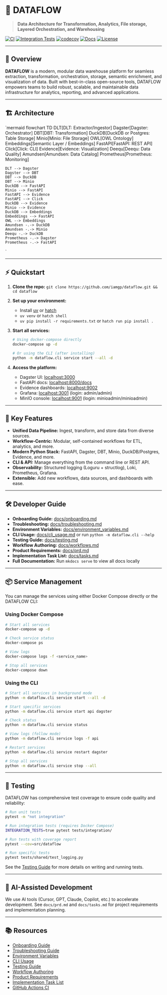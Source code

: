 # 🚀 DATAFLOW

> **Data Architecture for Transformation, Analytics, File storage, Layered Orchestration, and Warehousing**

[![CI](https://github.com/iamgp/dataflow/actions/workflows/ci.yml/badge.svg)](https://github.com/iamgp/dataflow/actions/workflows/ci.yml)
[![Integration Tests](https://github.com/iamgp/dataflow/actions/workflows/integration-tests.yml/badge.svg)](https://github.com/iamgp/dataflow/actions/workflows/integration-tests.yml)
[![codecov](https://codecov.io/gh/iamgp/dataflow/branch/main/graph/badge.svg)](https://codecov.io/gh/iamgp/dataflow)
[![Docs](https://img.shields.io/badge/docs-mkdocs-blue)](docs/)
[![License](https://img.shields.io/github/license/iamgp/dataflow)](LICENSE)

---

## 🌟 Overview

**DATAFLOW** is a modern, modular data warehouse platform for seamless extraction, transformation, orchestration, storage, semantic enrichment, and visualization of data.
Built with best-in-class open-source tools, DATAFLOW empowers teams to build robust, scalable, and maintainable data infrastructure for analytics, reporting, and advanced applications.

---

## 🏗️ Architecture

`mermaid
flowchart TD
DLT[DLT: Extractor/Ingestor]
Dagster[Dagster: Orchestrator]
DBT[DBT: Transformation]
DuckDB[DuckDB or Postgres: Table Storage]
Minio[Minio: File Storage]
OWL[OWL Ontology]
Embeddings[Semantic Layer / Embeddings]
FastAPI[FastAPI: REST API]
Click[Click: CLI]
Evidence[Evidence: Visualization]
Deequ[Deequ: Data Quality]
Amundsen[Amundsen: Data Catalog]
Prometheus[Prometheus: Monitoring]

    DLT --> Dagster
    Dagster --> DBT
    DBT --> DuckDB
    DBT --> Minio
    DuckDB --> FastAPI
    Minio --> FastAPI
    FastAPI --> Evidence
    FastAPI --> Click
    DuckDB --> Evidence
    Minio --> Evidence
    DuckDB --> Embeddings
    Embeddings --> FastAPI
    OWL --> Embeddings
    Amundsen -.-> DuckDB
    Amundsen -.-> Minio
    Deequ -.-> DuckDB
    Prometheus -.-> Dagster
    Prometheus -.-> FastAPI

`

---

## ⚡ Quickstart

1. **Clone the repo:**
   `git clone https://github.com/iamgp/dataflow.git && cd dataflow`

2. **Set up your environment:**

   - Install [uv](https://github.com/astral-sh/uv) or [hatch](https://hatch.pypa.io/)
   - `uv venv` or `hatch shell`
   - `uv pip install -r requirements.txt` or `hatch run pip install .`

3. **Start all services:**

   ```bash
   # Using docker-compose directly
   docker-compose up -d

   # Or using the CLI (after installing)
   python -m dataflow.cli service start --all -d
   ```

4. **Access the platform:**
   - Dagster UI: [localhost:3000](http://localhost:3000)
   - FastAPI docs: [localhost:8000/docs](http://localhost:8000/docs)
   - Evidence dashboards: [localhost:9002](http://localhost:9002)
   - Grafana: [localhost:3001](http://localhost:3001) (login: admin/admin)
   - MinIO console: [localhost:9001](http://localhost:9001) (login: minioadmin/minioadmin)

---

## 🧩 Key Features

- **Unified Data Pipeline:** Ingest, transform, and store data from diverse sources.
- **Workflow-Centric:** Modular, self-contained workflows for ETL, analytics, and more.
- **Modern Python Stack:** FastAPI, Dagster, DBT, Minio, DuckDB/Postgres, Evidence, and more.
- **CLI & API:** Manage everything from the command line or REST API.
- **Observability:** Structured logging (Loguru + structlog), Loki, Prometheus, Grafana.
- **Extensible:** Add new workflows, data sources, and dashboards with ease.

---

## 🛠️ Developer Guide

- **Onboarding Guide:** [docs/onboarding.md](docs/onboarding.md)
- **Troubleshooting:** [docs/troubleshooting.md](docs/troubleshooting.md)
- **Environment Variables:** [docs/environment_variables.md](docs/environment_variables.md)
- **CLI Usage:** [docs/cli_usage.md](docs/cli_usage.md) or run `python -m dataflow.cli --help`
- **Testing Guide:** [docs/testing.md](docs/testing.md)
- **Workflow Authoring:** [docs/workflows.md](docs/workflows.md)
- **Product Requirements:** [docs/prd.md](docs/prd.md)
- **Implementation Task List:** [docs/tasks.md](docs/tasks.md)
- **Full Documentation:** Run `mkdocs serve` to view all docs locally

---

## 📦 Service Management

You can manage the services using either Docker Compose directly or the DATAFLOW CLI:

### Using Docker Compose

```bash
# Start all services
docker-compose up -d

# Check service status
docker-compose ps

# View logs
docker-compose logs -f <service_name>

# Stop all services
docker-compose down
```

### Using the CLI

```bash
# Start all services in background mode
python -m dataflow.cli service start --all -d

# Start specific services
python -m dataflow.cli service start api dagster

# Check status
python -m dataflow.cli service status

# View logs (follow mode)
python -m dataflow.cli service logs -f api

# Restart services
python -m dataflow.cli service restart dagster

# Stop all services
python -m dataflow.cli service stop --all
```

---

## 🧪 Testing

DATAFLOW has comprehensive test coverage to ensure code quality and reliability:

```bash
# Run unit tests
pytest -m "not integration"

# Run integration tests (requires Docker Compose)
INTEGRATION_TESTS=true pytest tests/integration/

# Run tests with coverage report
pytest --cov=src/dataflow

# Run specific tests
pytest tests/shared/test_logging.py
```

See the [Testing Guide](docs/testing.md) for more details on writing and running tests.

---

## 🤖 AI-Assisted Development

We use AI tools (Cursor, GPT, Claude, Copilot, etc.) to accelerate development.
See `docs/prd.md` and `docs/tasks.md` for project requirements and implementation planning.

---

## 📚 Resources

- [Onboarding Guide](docs/onboarding.md)
- [Troubleshooting Guide](docs/troubleshooting.md)
- [Environment Variables](docs/environment_variables.md)
- [CLI Usage](docs/cli_usage.md)
- [Testing Guide](docs/testing.md)
- [Workflow Authoring](docs/workflows.md)
- [Product Requirements](docs/prd.md)
- [Implementation Task List](docs/tasks.md)
- [GitHub Actions CI](https://github.com/iamgp/dataflow/actions)
